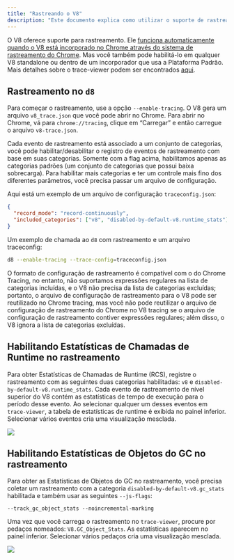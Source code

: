 ```yaml
---
title: "Rastreando o V8"
description: "Este documento explica como utilizar o suporte de rastreamento incorporado do V8."
---
```

O V8 oferece suporte para rastreamento. Ele [funciona automaticamente quando o V8 está incorporado no Chrome através do sistema de rastreamento do Chrome](/docs/rcs). Mas você também pode habilitá-lo em qualquer V8 standalone ou dentro de um incorporador que usa a Plataforma Padrão. Mais detalhes sobre o trace-viewer podem ser encontrados [aqui](https://github.com/catapult-project/catapult/blob/master/tracing/README.md).

## Rastreamento no `d8`

Para começar o rastreamento, use a opção `--enable-tracing`. O V8 gera um arquivo `v8_trace.json` que você pode abrir no Chrome. Para abrir no Chrome, vá para `chrome://tracing`, clique em “Carregar” e então carregue o arquivo `v8-trace.json`.

Cada evento de rastreamento está associado a um conjunto de categorias, você pode habilitar/desabilitar o registro de eventos de rastreamento com base em suas categorias. Somente com a flag acima, habilitamos apenas as categorias padrões (um conjunto de categorias que possui baixa sobrecarga). Para habilitar mais categorias e ter um controle mais fino dos diferentes parâmetros, você precisa passar um arquivo de configuração.

Aqui está um exemplo de um arquivo de configuração `traceconfig.json`:

```json
{
  "record_mode": "record-continuously",
  "included_categories": ["v8", "disabled-by-default-v8.runtime_stats"]
}
```

Um exemplo de chamada ao `d8` com rastreamento e um arquivo traceconfig:

```bash
d8 --enable-tracing --trace-config=traceconfig.json
```

O formato de configuração de rastreamento é compatível com o do Chrome Tracing, no entanto, não suportamos expressões regulares na lista de categorias incluídas, e o V8 não precisa da lista de categorias excluídas; portanto, o arquivo de configuração de rastreamento para o V8 pode ser reutilizado no Chrome tracing, mas você não pode reutilizar o arquivo de configuração de rastreamento do Chrome no V8 tracing se o arquivo de configuração de rastreamento contiver expressões regulares; além disso, o V8 ignora a lista de categorias excluídas.

## Habilitando Estatísticas de Chamadas de Runtime no rastreamento

Para obter Estatísticas de Chamadas de Runtime (<abbr>RCS</abbr>), registre o rastreamento com as seguintes duas categorias habilitadas: `v8` e `disabled-by-default-v8.runtime_stats`. Cada evento de rastreamento de nível superior do V8 contém as estatísticas de tempo de execução para o período desse evento. Ao selecionar qualquer um desses eventos em `trace-viewer`, a tabela de estatísticas de runtime é exibida no painel inferior. Selecionar vários eventos cria uma visualização mesclada.

![](/_img/docs/trace/runtime-stats.png)

## Habilitando Estatísticas de Objetos do GC no rastreamento

Para obter as Estatísticas de Objetos do GC no rastreamento, você precisa coletar um rastreamento com a categoria `disabled-by-default-v8.gc_stats` habilitada e também usar as seguintes `--js-flags`:

```
--track_gc_object_stats --noincremental-marking
```

Uma vez que você carrega o rastreamento no `trace-viewer`, procure por pedaços nomeados: `V8.GC_Object_Stats`. As estatísticas aparecem no painel inferior. Selecionar vários pedaços cria uma visualização mesclada.

![](/_img/docs/trace/gc-stats.png)
